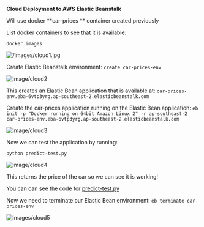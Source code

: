 **Cloud Deployment to AWS Elastic Beanstalk**

Will use docker **car-prices ** container created previously



List docker containers to see that it is available:

`docker images`

![/images/cloud1.jpg](C:\Users\steve.christolis\Downloads\2023_MLZoomcamp_Mid_Term_Project\images\Cloud1.png)



Create Elastic Beanstalk environment:
`create car-prices-env`

![image/cloud2](C:\Users\steve.christolis\Downloads\2023_MLZoomcamp_Mid_Term_Project\images\Cloud2.png)



This creates an Elastic Bean application that is available at:
`car-prices-env.eba-6vtp3yrg.ap-southeast-2.elasticbeanstalk.com`



Create the car-prices application running on the Elastic Bean application:
`eb init -p "Docker running on 64bit Amazon Linux 2" -r ap-southeast-2 car-prices-env.eba-6vtp3yrg.ap-southeast-2.elasticbeanstalk.com`

![image/cloud3](C:\Users\steve.christolis\Downloads\2023_MLZoomcamp_Mid_Term_Project\images\Cloud3.png)


Now we can test the application by running:

`python predict-test.py`


![image/cloud4](C:\Users\steve.christolis\Downloads\2023_MLZoomcamp_Mid_Term_Project\images\Cloud4.png)

This returns the price of the car so we can see it is working!

You can can see the code for [predict-test.py](https://github.com/BuzzKanga/MLZoomcamp-2023-Mid-Term-Project/blob/main/predict-test.py)

Now we need to terminate our Elastic Bean environment:
`eb terminate car-prices-env`

![images/cloud5](C:\Users\steve.christolis\Downloads\2023_MLZoomcamp_Mid_Term_Project\images\Cloud5.png)
